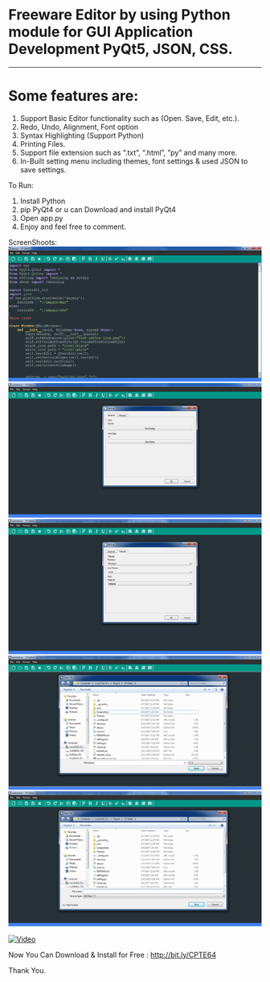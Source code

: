 # Freeware Editor by using Python module for GUI Application Development PyQt5, JSON, CSS.
-----------------------------------------------------------------------------------

# Some features are:
1. Support Basic Editor functionality such as (Open. Save, Edit, etc.).
2. Redo, Undo, Alignment, Font option
3. Syntax Highlighting (Support Python)
4. Printing Files.
5. Support file extension such as “.txt”, “.html”, ”py” and many more.
6. In-Built setting menu including themes, font settings & used JSON to save settings.

To Run:
1. Install Python
2. pip PyQt4 or u can Download and install PyQt4
3. Open app.py
4. Enjoy and feel free to comment.


ScreenShoots:
![Screenshot](Screenshots/01.png)
![Screenshot](Screenshots/02.png)
![Screenshot](Screenshots/03.png)
![Screenshot](Screenshots/04.png)
![Screenshot](Screenshots/05.png)

[![Video](https://img.youtube.com/vi/UXla3nhGnVU/0.jpg)](https://www.youtube.com/watch?v=UXla3nhGnVU)

Now You Can Download & Install for Free : http://bit.ly/CPTE64

Thank You.